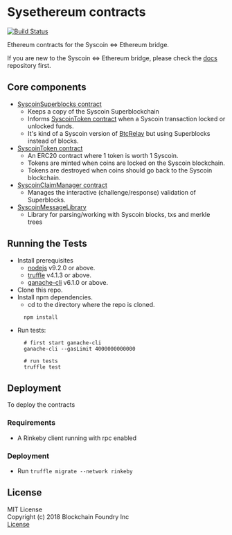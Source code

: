 # Sysethereum contracts

[![Build Status](https://travis-ci.org/syscoin/sysethereum/sysethereum-contracts.svg?branch=master)](https://travis-ci.org/syscoin/sysethereum/sysethereum-contracts)

Ethereum contracts for the Syscoin <=> Ethereum bridge.

If you are new to the Syscoin <=> Ethereum bridge, please check the [docs](https://github.com/syscoin/sysethereum-docs) repository first.

## Core components
* [SyscoinSuperblocks contract](contracts/SyscoinSuperblocks.sol)
  * Keeps a copy of the Syscoin Superblockchain
  * Informs [SyscoinToken contract](contracts/token/SyscoinToken.sol) when a Syscoin transaction locked or unlocked funds.
  * It's kind of a Syscoin version of [BtcRelay](https://github.com/ethereum/btcrelay) but using Superblocks instead of blocks.
* [SyscoinToken contract](contracts/token/SyscoinToken.sol)
  * An ERC20 contract where 1 token is worth 1 Syscoin.
  * Tokens are minted when coins are locked on the Syscoin blockchain.
  * Tokens are destroyed when coins should go back to the Syscoin blockchain.
* [SyscoinClaimManager contract](contracts/SyscoinClaimManager.sol)
  * Manages the interactive (challenge/response) validation of Superblocks.
* [SyscoinMessageLibrary](contracts/SyscoinParser/SyscoinMessageLibrary.sol)
  - Library for parsing/working with Syscoin blocks, txs and merkle trees 


## Running the Tests

* Install prerequisites
  * [nodejs](https://nodejs.org) v9.2.0 or above.
  * [truffle](http://truffleframework.com/) v4.1.3 or above.
  * [ganache-cli](https://github.com/trufflesuite/ganache-cli) v6.1.0 or above.
* Clone this repo.
* Install npm dependencies.
  * cd to the directory where the repo is cloned.
  ```
    npm install
  ```
* Run tests:
  ```
    # first start ganache-cli
    ganache-cli --gasLimit 4000000000000

    # run tests
    truffle test
  ```

## Deployment

To deploy the contracts

### Requirements

* A Rinkeby client running with rpc enabled

### Deployment

* Run `truffle migrate --network rinkeby`

## License

MIT License<br/>
Copyright (c) 2018 Blockchain Foundry Inc<br/>
[License](LICENSE)


